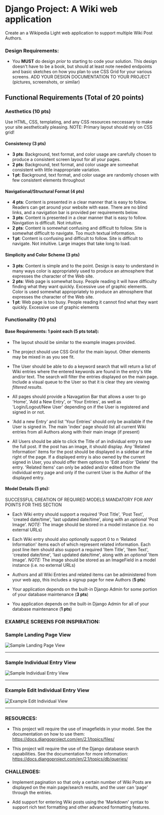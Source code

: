 # Django Project: A  Wiki web application

Create an a Wikipedia Light web application to support multiple Wiki Post Authors.

### Design Requirements:
* You **MUST** do design *prior* to starting to code your solution. This design doesn't have to be a book, but should at least note needed endpoints and basic sketches on how you plan to use CSS Grid for your various screens. ADD YOUR DESIGN DOCUMENTATION TO YOUR PROJECT (pictures, screenshots, or similar)

## Functional Requirements (Total of 20 points)

### Aesthetics (10 pts)
Use HTML, CSS, templating, and any CSS resources neccessary to make your site aesthetically pleasing. NOTE: Primary layout should rely on CSS grid!

#### Consistency (3 pts)
- **3 pts**: Background, text format, and color usage are carefully chosen to produce a consistent screen layout for all your pages.
- **2 pts**: Background, text format, and color usage are somewhat consistent with little inappropriate variation.
- **1 pt**: Background, text format, and color usage are randomly chosen with few consistent elements throughout

#### Navigational/Structural Format (4 pts)
- **4 pts**: Content is presented in a clear manner that is easy to follow. Readers can get around your website with ease. There are no blind links, and a navigation bar is provided per requirements below.
- **3 pts**: Content is presented in a clear manner that is easy to follow. Navigation is difficult. Not intuitive.
- **2 pts**: Content is somewhat confusing and difficult to follow. Site is somewhat difficult to navigate. Too much textual information.
- **1 pt**: Content is confusing and difficult to follow. Site is difficult to navigate. Not intuitive. Large images that take long to load.

#### Simplicity and Color Scheme (3 pts)
- **3 pts**: Content is simple and to the point. Design is easy to understand in many ways color is appropriately used to produce an atmosphere that expresses the character of the Web site. 
- **2 pts**: Web page is somewhat busy. People reading it will have difficulty finding what they want quickly. Excessive use of graphic elements. Color is used somewhat appropriately to produce an atmosphere that expresses the character of the Web site.
- **1 pt**: Web page is too busy. People reading it cannot find what they want quickly. Excessive use of graphic elements

### Functionality (10 pts)

#### Base Requirements: 1 point each (5 pts total):

* The layout should be similar to the example images provided.

* The project should use CSS Grid for the main layout. Other elements may be mixed in as you see fit. 

* The User should be able to do a keyword search that will return a list of Wiki entries where the entered keywords are found in the entry's title and/or text. The search will filter the entries displayed on the main page. Include a visual queue to the User so that it is clear they are viewing *filtered results*.

* All pages should provide a Navagation Bar that allows a user to go 'Home', 'Add a New Entry', or 'Your Entries', as well as 'Login/Logout/New User' depending on if the User is registered and signed in or not. 

* 'Add a new Entry' and list 'Your Entries' should only be available if the User is signed in. The main 'index' page should list all current Wiki entries from all Authors along with their main image (if present)

* All Users should be able to click the Title of an individual entry to see the full post. If the post has an image, it should display. Any 'Related Information' items for the post should be displayed in a sidebar at the right of the page. If a displayed entry is also owned by the current signed in User, you should offer them options to 'Edit and/or 'Delete' the entry. 'Related Items' can only be added and/or edited from the individual entry page and only if the current User is the Author of the displayed entry. 

#### Model Details (5 pts):
SUCCESSFUL CREATION OF REQUIRED MODELS MANDATORY FOR ANY POINTS FOR THIS SECTION
* Each Wiki entry should support a required 'Post Title', 'Post Text', 'created date/time', 'last updated date/time', along with an *optional* 'Post Image'. *NOTE:* The image should be stored in a model instance (i.e. no external URLs)

* Each Wiki entry should also *optionally* support 0 to n 'Related Information' items each of which represent related information. Each post line item should also support a required 'Item Title', 'Item Text', 'created date/time', 'last updated date/time', along with an *optional* 'Item Image'. *NOTE:* The image should be stored as an ImageField in a model instance (i.e. no external URLs)

* Authors and all Wiki Entries and related items can be administered from your web app, this includes a signup page for new Authors (**5  pts**)

* Your application depends on the built-in Django Admin for some portion of your database maintenance (**3 pts**)

* You application depends on the built-in Django Admin for all  of your database maintenance (**1 pts**)

### EXAMPLE SCREENS FOR INSPIRATION:

### Sample Landing Page View
![Sample Landing Page View](https://github.com/cs-fullstack-master/project2-django/blob/master/sample_wiki_home_page.png)
- - - - -
### Sample Individual Entry View
![Sample Individual Entry View](https://github.com/cs-fullstack-master/project2-django/blob/master/sample_wiki_layout_guide.png)
- - - - -
### Example Edit Individual Entry View
![Example Edit Individual View](https://github.com/cs-fullstack-master/project2-django/blob/master/sample_wiki_edit_page.png)
- - - - -

### RESOURCES:
* This project will require the use of imagefields in your model. See the documentation on how to use them: https://docs.djangoproject.com/en/2.1/topics/files/

* This project will require the use of the Django database search capabilities. See the documentation for more information: https://docs.djangoproject.com/en/2.1/topics/db/queries/


### CHALLENGES:
* Implement pagination so that only a certain number of Wiki Posts are displayed on the main page/search results, and the user can 'page' through the entries. 

* Add support for entering Wiki posts using the 'Markdown' syntax to support rich text formatting and other advanced formatting features.



